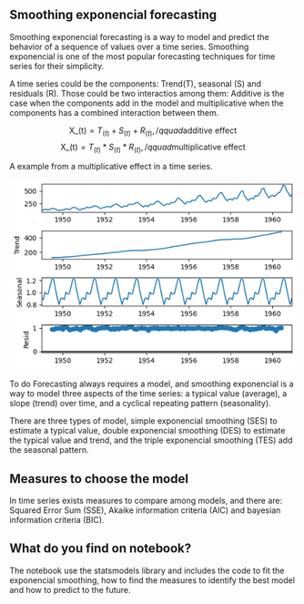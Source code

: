 ## Smoothing exponencial forecasting

Smoothing exponencial forecasting is a way to model and predict the behavior of a sequence of values over a time series. Smoothing exponencial is one of the most popular forecasting techniques for time series for their simplicity.

A time series could be the components: Trend(T), seasonal (S) and residuals (R). Those could be  two interactios among them: Additive is the case when the components add in the model and multiplicative when the components has a combined interaction between them.

$$\text{X_{(t)}} = T_{(t)} + S_{(t)} + R_{(t)}, /qquad \text{additive effect}$$
$$\text{X_{(t)}} = T_{(t)} * S_{(t)} * R_{(t)}, /qquad \text{multiplicative effect}$$

A example from a multiplicative effect in a time series.

![seasonal trends](seasonal.png)

To do Forecasting always requires a model, and smoothing exponencial is a way to model three aspects of the time series: a typical value (average), a slope (trend) over time, and a cyclical repeating pattern (seasonality).

There are three types of model, simple exponencial smoothing (SES) to estimate a typical value, double exponencial smoothing (DES) to estimate the typical value and trend, and the triple exponencial smoothing (TES) add the seasonal pattern. 

## Measures to choose the model

In time series exists measures to compare among models, and there are: Squared Error Sum (SSE), Akaike information criteria (AIC) and bayesian information criteria (BIC).

## What do you find on notebook?

The notebook use the statsmodels library and includes the code to fit the exponencial smoothing, how to find the measures to identify the best model and how to predict to the future.